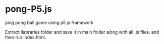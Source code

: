 # pong-P5.js
ping pong ball game using p5.js framework


Extract liabraries folder and save it in main folder along with all .js files. 
and then run index.html.
